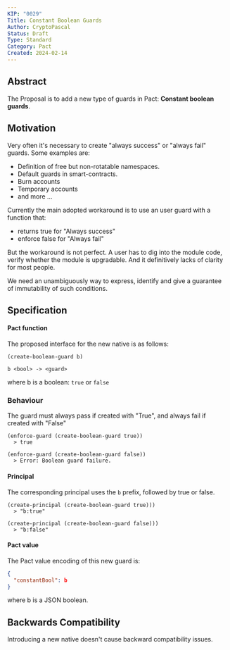 ```yaml
---
KIP: "0029"
Title: Constant Boolean Guards
Author: CryptoPascal
Status: Draft
Type: Standard
Category: Pact
Created: 2024-02-14
---
```


## Abstract

The Proposal is to add a new type of guards in Pact:
**Constant boolean guards**.


## Motivation

Very often it's necessary to create "always success" or "always fail" guards.
Some examples are:
- Definition of free but non-rotatable namespaces.
- Default guards in smart-contracts.
- Burn accounts
- Temporary accounts
- and more ...

Currently the main adopted workaround is to use an user guard with a function that:
 - returns true for "Always success"
 - enforce false for "Always fail"

But the workaround is not perfect. A user has to dig into the module code, verify whether the module is upgradable. And it definitively lacks of clarity for most people.


We need an unambiguously way to express, identify and give a guarantee of immutability of such conditions.  

## Specification

#### Pact function
The proposed interface for the new native is as follows:

```pact
(create-boolean-guard b)
```
`b <bool> -> <guard>`

where b is a boolean: `true` or `false`

### Behaviour

The guard must always pass if created with "True", and always fail if created with "False"


```pact
(enforce-guard (create-boolean-guard true))
  > true
```

```pact
(enforce-guard (create-boolean-guard false))
  > Error: Boolean guard failure.
````

#### Principal

The corresponding principal uses the `b` prefix, followed by true or false.

```pact
(create-principal (create-boolean-guard true)))
  > "b:true"
```

```pact
(create-principal (create-boolean-guard false)))
  > "b:false"
```


#### Pact value

The Pact value encoding of this new guard is:

```json
{
  "constantBool": b
}
```
where b is a JSON boolean.


## Backwards Compatibility

Introducing a new native doesn't cause backward compatibility issues.
